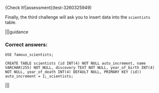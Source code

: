 {Check It!|assessment}(test-3260325949)

Finally, the third challenge will ask you to insert data into the `scientists` table.

|||guidance
### Correct answers:

`USE famous_scientists;`

```
CREATE TABLE scientists (id INT(4) NOT NULL auto_increment, name VARCHAR(255) NOT NULL, discovery TEXT NOT NULL, year_of_birth INT(4) NOT NULL, year_of_death INT(4) DEFAULT NULL, PRIMARY KEY (id)) auto_increment = 1;_scientists;
```

|||
